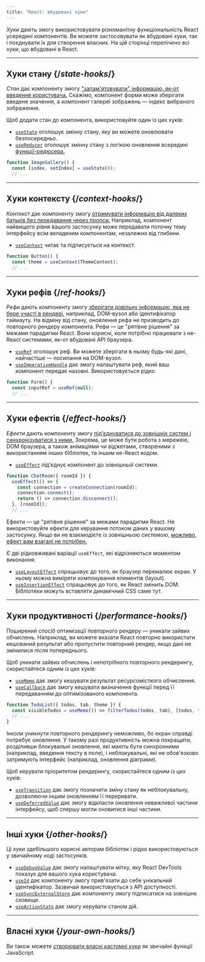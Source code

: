 ```yaml
---
title: "React: вбудовані хуки"
---
```


<Intro>

*Хуки* дають змогу використовувати різноманітну функціональність React усередині компонентів. Ви можете застосовувати як вбудовані хуки, так і поєднувати їх для створення власних. На цій сторінці перелічено всі хуки, що вбудовані в React.

</Intro>

---

## Хуки стану {/*state-hooks*/}

*Стан* дає компоненту змогу ["запам'ятовувати" інформацію, як-от введення користувача.](/learn/state-a-components-memory) Скажімо, компонент форми може зберігати введене значення, а компонент галереї зображень — індекс вибраного зображення.

Щоб додати стан до компонента, використовуйте один із цих хуків:

* [`useState`](/reference/react/useState) оголошує змінну стану, яку ви можете оновлювати безпосередньо.
* [`useReducer`](/reference/react/useReducer) оголошує змінну стану з логікою оновлення всередині [функції-редюсера.](/learn/extracting-state-logic-into-a-reducer)

```js
function ImageGallery() {
  const [index, setIndex] = useState(0);
  // ...
```

---

## Хуки контексту {/*context-hooks*/}

*Контекст* дає компоненту змогу [отримувати інформацію від далеких батьків без передавання через пропси.](/learn/passing-props-to-a-component) Наприклад, компонент найвищого рівня вашого застосунку може передавати поточну тему інтерфейсу всім вкладеним компонентам, незалежно від глибини.

* [`useContext`](/reference/react/useContext) читає та підписується на контекст.

```js
function Button() {
  const theme = useContext(ThemeContext);
  // ...
```

---

## Хуки рефів {/*ref-hooks*/}

*Рефи* дають компоненту змогу [зберігати довільну інформацію, яка не бере участі в рендері,](/learn/referencing-values-with-refs) наприклад, DOM-вузол або ідентифікатор таймауту. На відміну від стану, оновлення рефа не призводить до повторного рендеру компонента. Рефи — це "рятівне рішення" за межами парадигми React. Вони корисні, коли потрібно працювати з не-React системами, як-от вбудовані API браузера.

* [`useRef`](/reference/react/useRef) оголошує реф. Ви можете зберігати в ньому будь-які дані, найчастіше — посилання на DOM-вузол.
* [`useImperativeHandle`](/reference/react/useImperativeHandle) дає змогу налаштувати реф, який ваш компонент передає назовні. Використовується рідко.

```js
function Form() {
  const inputRef = useRef(null);
  // ...
```

---

## Хуки ефектів {/*effect-hooks*/}

*Ефекти* дають компоненту змогу [під'єднуватися до зовнішніх систем і синхронізуватися з ними.](/learn/synchronizing-with-effects) Зокрема, це може бути робота з мережею, DOM браузера, а також анімаціями чи віджетами, створеними з використанням інших бібліотек, та іншим не-React кодом.

* [`useEffect`](/reference/react/useEffect) під'єднує компонент до зовнішньої системи.

```js
function ChatRoom({ roomId }) {
  useEffect(() => {
    const connection = createConnection(roomId);
    connection.connect();
    return () => connection.disconnect();
  }, [roomId]);
  // ...
```

Ефекти — це "рятівне рішення" за межами парадигми React. Не використовуйте ефекти для керування потоком даних у вашому застосунку. Якщо ви не взаємодієте із зовнішньою системою, [можливо, ефект вам взагалі не потрібен.](/learn/you-might-not-need-an-effect)

Є дві рідковживані варіації `useEffect`, які відрізняються моментом виконання:

* [`useLayoutEffect`](/reference/react/useLayoutEffect) спрацьовує до того, як браузер перемалює екран. У ньому можна виміряти компонування елементів (layout).
* [`useInsertionEffect`](/reference/react/useInsertionEffect) спрацьовує до того, як React змінить DOM. Бібліотеки можуть вставляти динамічний CSS саме тут.

---

## Хуки продуктивності {/*performance-hooks*/}

Поширений спосіб оптимізації повторного рендеру — уникати зайвих обчислень. Наприклад, ви можете вказати React повторно використати кешований результат або пропустити повторний рендер, якщо дані не змінилися після попереднього.

Щоб уникати зайвих обчислень і непотрібного повторного рендерингу, скористайтеся одним із цих хуків:

- [`useMemo`](/reference/react/useMemo) дає змогу кешувати результат ресурсомісткого обчислення.
- [`useCallback`](/reference/react/useCallback) дає змогу кешувати визначення функції перед її передаванням до оптимізованого компонента.

```js
function TodoList({ todos, tab, theme }) {
  const visibleTodos = useMemo(() => filterTodos(todos, tab), [todos, tab]);
  // ...
}
```

Інколи уникнути повторного рендерингу неможливо, бо екран справді потребує оновлення. У такому разі продуктивність можна покращити, розділивши блокувальні оновлення, які мають бути синхронними (наприклад, введення тексту в поле), і неблокувальні, які не обов'язково затримують інтерфейс (наприклад, оновлення діаграми).

Щоб керувати пріоритетом рендерингу, скористайтеся одним із цих хуків:

- [`useTransition`](/reference/react/useTransition) дає змогу позначити зміну стану як неблокувальну, дозволяючи іншим оновленням її переривати.
- [`useDeferredValue`](/reference/react/useDeferredValue) дає змогу відкласти оновлення неважливої частини інтерфейсу, щоб спершу могли оновитися інші частини.

---

## Інші хуки {/*other-hooks*/}

Ці хуки здебільшого корисні авторам бібліотек і рідко використовуються у звичайному коді застосунків.

- [`useDebugValue`](/reference/react/useDebugValue) дає змогу налаштувати мітку, яку React DevTools показує для вашого хука користувача.
- [`useId`](/reference/react/useId) дає компоненту змогу прив'язати до себе унікальний ідентифікатор. Зазвичай використовується з API доступності.
- [`useSyncExternalStore`](/reference/react/useSyncExternalStore) дає компоненту змогу підписатися на зовнішнє сховище.
- [`useActionState`](/reference/react/useActionState) дає змогу керувати станом дій.

---

## Власні хуки {/*your-own-hooks*/}

Ви також можете [створювати власні кастомні хуки](/learn/reusing-logic-with-custom-hooks#extracting-your-own-custom-hook-from-a-component) як звичайні функції JavaScript.
